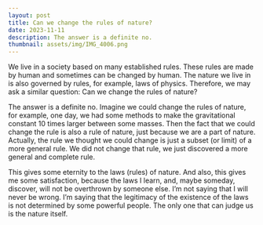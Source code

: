 ```yaml
---
layout: post
title: Can we change the rules of nature? 
date: 2023-11-11
description: The answer is a definite no.
thumbnail: assets/img/IMG_4006.png
---
```

We live in a society based on many established rules. These rules are made by human and sometimes can be changed by human. The nature we live in is also governed by rules, for example, laws of physics. Therefore, we may ask a similar question: Can we change the rules of nature? 

The answer is a definite no. Imagine we could change the rules of nature, for example, one day, we had some methods to make the gravitational constant 10 times larger between some masses. Then the fact that we could change the rule is also a rule of nature, just because we are a part of nature. Actually, the rule we thought we could change is just a subset (or limit) of a more general rule. We did not change that rule, we just discovered a more general and complete rule. 

This gives some eternity to the laws (rules) of nature. And also, this gives me some satisfaction, because the laws I learn, and, maybe someday, discover, will not be overthrown by someone else. I’m not saying that I will never be wrong. I’m saying that the legitimacy of the existence of the laws is not determined by some powerful people. The only one that can judge us is the nature itself. 
